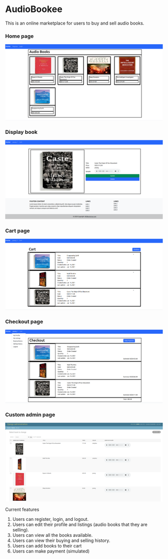 # AudioBookee

This is an online marketplace for users to buy and sell audio books.

### Home page
![home_page.png](https://github.com/yaofeng-wang/AudioBookee/blob/main/project_images/home_page.png)

### Display book
![display_book.png](https://github.com/yaofeng-wang/AudioBookee/blob/main/project_images/display_book.png)

### Cart page
![cart.png](https://github.com/yaofeng-wang/AudioBookee/blob/main/project_images/cart.png)

### Checkout page
![checkout.png](https://github.com/yaofeng-wang/AudioBookee/blob/main/project_images/checkout.png)

### Custom admin page
![admin_page.png](https://github.com/yaofeng-wang/AudioBookee/blob/main/project_images/admin_page.png)

Current features
1. Users can register, login, and logout.
2. Users can edit their profile and listings (audio books that they are selling).
3. Users can view all the books available.
4. Users can view their buying and selling history.
5. Users can add books to their cart
6. Users can make payment (simulated)



